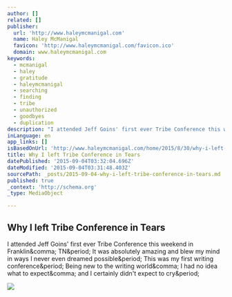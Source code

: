 ```yaml
---
author: []
related: []
publisher:
  url: 'http://www.haleymcmanigal.com'
  name: Haley McManigal
  favicon: 'http://www.haleymcmanigal.com/favicon.ico'
  domain: www.haleymcmanigal.com
keywords:
  - mcmanigal
  - haley
  - gratitude
  - haleymcmanigal
  - searching
  - finding
  - tribe
  - unauthorized
  - goodbyes
  - duplication
description: "I attended Jeff Goins' first ever Tribe Conference this weekend in Franklin, TN. It was absolutely amazing and blew my mind in ways I never even dreamed possible. This was my first writing conference. Being new to the writing world, I had no idea what to expect, and I certainly didn't expect to cry."
inLanguage: en
app_links: []
isBasedOnUrl: 'http://www.haleymcmanigal.com/home/2015/8/30/why-i-left-tribe-conference-in-tears'
title: Why I left Tribe Conference in Tears
datePublished: '2015-09-04T03:32:04.696Z'
dateModified: '2015-09-04T03:31:48.403Z'
sourcePath: _posts/2015-09-04-why-i-left-tribe-conference-in-tears.md
published: true
_context: 'http://schema.org'
_type: MediaObject

---
```

<article style=""><h1>Why I left Tribe Conference in Tears</h1><p>I attended Jeff Goins' first ever Tribe Conference this weekend in Franklin&amp;comma; TN&amp;period; It was absolutely amazing and blew my mind in ways I never even dreamed possible&amp;period; This was my first writing conference&amp;period; Being new to the writing world&amp;comma; I had no idea what to expect&amp;comma; and I certainly didn't expect to cry&amp;period;</p><img src="https://static1.squarespace.com/static/52da93c1e4b0845775f83ef6/t/55e436dfe4b0caf0f14b0a54/1441019645021/?format=1000w" /></article>
